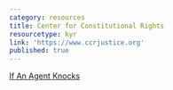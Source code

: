 ```yaml
---
category: resources
title: Center for Constitutional Rights
resourcetype: kyr
link: 'https://www.ccrjustice.org'
published: true
---
```

[If An Agent Knocks](https://ccrjustice.org/sites/default/files/assets/files/CCR_If_An_Agent_Knocks.pdf)
